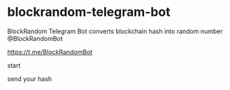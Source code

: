 # blockrandom-telegram-bot
BlockRandom Telegram Bot converts blockchain hash into random number @BlockRandomBot

https://t.me/BlockRandomBot

start

send your hash
